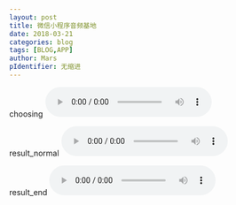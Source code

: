 ```yaml
---
layout: post
title: 微信小程序音频基地
date: 2018-03-21
categories: blog
tags: [BLOG,APP]
author: Mars
pIdentifier: 无缩进
---
```

choosing
<audio controls="controls" src="/assets/audio/choosing.mp3" alt="choosing.mp3"></audio>

result_normal
<audio controls="contorls" src="/assets/audio/result_normal.mp3" alt="result_normal.mp3"></audio>

result_end
<audio controls="contorls" src="/assets/audio/result_end.mp3" alt="result_end.mp3"></audio>

